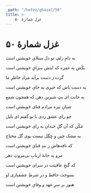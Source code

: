 ```yaml
---
_path: "/hafez/ghazal/50"
title: >-
    غزل شمارهٔ ۵۰
---
```

# غزل شمارهٔ ۵۰

<div class="b" id="bn1"><div class="m1"><p>به دامِ زلفِ تو دل مبتلایِ خویشتن است</p></div>
<div class="m2"><p>بکُش به غمزه که اینش سزایِ خویشتن است</p></div></div>
<div class="b" id="bn2"><div class="m1"><p>گرت ز دست برآید مرادِ خاطرِ ما</p></div>
<div class="m2"><p>به دست باش که خیری به جایِ خویشتن است</p></div></div>
<div class="b" id="bn3"><div class="m1"><p>به جانت ای بتِ شیرین دهن که همچون شمع</p></div>
<div class="m2"><p>شبانِ تیره مرادم فنای خویشتن است</p></div></div>
<div class="b" id="bn4"><div class="m1"><p>چو رای عشق زدی با تو گفتم ای بلبل</p></div>
<div class="m2"><p>مَکُن که آن گلِ خندان به رای خویشتن است</p></div></div>
<div class="b" id="bn5"><div class="m1"><p>به مشک چین و چِگِل نیست بوی گل محتاج</p></div>
<div class="m2"><p>که نافه‌هاش ز بندِ قبایِ خویشتن است</p></div></div>
<div class="b" id="bn6"><div class="m1"><p>مرو به خانهٔ اربابِ بی‌مروتِ دهر</p></div>
<div class="m2"><p>که گنجِ عافیتت در سرای خویشتن است</p></div></div>
<div class="b" id="bn7"><div class="m1"><p>بسوخت حافظ و در شرطِ عشقبازی او</p></div>
<div class="m2"><p>هنوز بر سرِ عهد و وفایِ خویشتن است</p></div></div>
